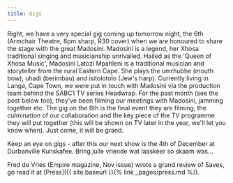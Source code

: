 ```yaml
---
title: Gigs
---
```


Right, we have a very special gig coming up tomorrow night, the 6th (Armchair Theatre, 8pm sharp, R30 cover) when we are honoured to share the stage with the great Madosini. Madosini is a legend, her Xhosa traditional singing and musicianship unrivalled. Hailed as the 'Queen of Xhosa Music', Madosini Latozi Mpahleni is a traditional musician and storyteller from the rural Eastern Cape. She plays the umrhubhe (mouth bow), uhadi (berimbau) and isitolotolo (Jew's harp). Currently living in Langa, Cape Town, we were put in touch with Madosini via the production team behind the SABC1 TV series Headwrap. For the past month (see the post below too), they've been filming our meetings with Madosini, jamming together etc. The gig on the 6th is the final event they are filming, the culmination of our collaboration and the key piece of the TV programme they will put together (this will be shown on TV later in the year, we'll let you know when). Just come, it will be grand.

Keep an eye on gigs - after this our next show is the 4th of December at Durbanville Kunskafee. Bring julle vriende wat laaskeer so skaam was...

Fred de Vries (Empire magazine, Nov issue) wrote a grand review of Saves, go read it at [Press]({{ site.baseurl }}{% link _pages/press.md %}).
